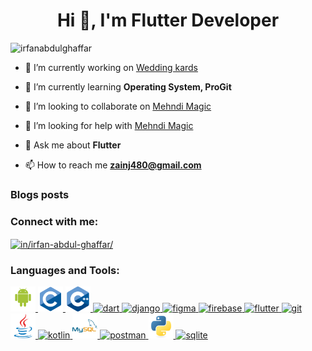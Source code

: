 <h1 align="center">Hi 👋, I'm Flutter Developer</h1>
<!-- <h3 align="center">A passionate frontend developer from Pakistan</h3> -->

<p align="left"> <img src="https://komarev.com/ghpvc/?username=irfanabdulghaffar&label=Profile%20views&color=0e75b6&style=flat" alt="irfanabdulghaffar" /> </p>

<!-- <p align="left"> <a href="https://github.com/ryo-ma/github-profile-trophy"><img src="https://github-profile-trophy.vercel.app/?username=irfanabdulghaffar" alt="irfanabdulghaffar" /></a> </p> -->

- 🔭 I’m currently working on [Wedding kards](https://play.google.com/store/apps/details?id=com.schuja.weddingcard)

- 🌱 I’m currently learning **Operating System, ProGit**

- 👯 I’m looking to collaborate on [Mehndi Magic](https://play.google.com/store/apps/details?id=com.mehndimagic.app)

- 🤝 I’m looking for help with [Mehndi Magic](https://play.google.com/store/apps/details?id=com.mehndimagic.app)

- 💬 Ask me about **Flutter**

- 📫 How to reach me **zainj480@gmail.com**

### Blogs posts
<!-- BLOG-POST-LIST:START -->
<!-- BLOG-POST-LIST:END -->

<h3 align="left">Connect with me:</h3>
<p align="left">
<a href="https://www.linkedin.com/in/zain-ahmad-dev/" target="blank"><img align="center" src="https://raw.githubusercontent.com/rahuldkjain/github-profile-readme-generator/master/src/images/icons/Social/linked-in-alt.svg" alt="in/irfan-abdul-ghaffar/" height="30" width="40" /></a>

<h3 align="left">Languages and Tools:</h3>
<p align="left"> <a href="https://developer.android.com" target="_blank" rel="noreferrer"> <img src="https://raw.githubusercontent.com/devicons/devicon/master/icons/android/android-original-wordmark.svg" alt="android" width="40" height="40"/> </a> <a href="https://www.cprogramming.com/" target="_blank" rel="noreferrer"> <img src="https://raw.githubusercontent.com/devicons/devicon/master/icons/c/c-original.svg" alt="c" width="40" height="40"/> </a> <a href="https://www.w3schools.com/cpp/" target="_blank" rel="noreferrer"> <img src="https://raw.githubusercontent.com/devicons/devicon/master/icons/cplusplus/cplusplus-original.svg" alt="cplusplus" width="40" height="40"/> </a> <a href="https://dart.dev" target="_blank" rel="noreferrer"> <img src="https://www.vectorlogo.zone/logos/dartlang/dartlang-icon.svg" alt="dart" width="40" height="40"/> </a> <a href="https://www.djangoproject.com/" target="_blank" rel="noreferrer"> <img src="https://cdn.worldvectorlogo.com/logos/django.svg" alt="django" width="40" height="40"/> </a> <a href="https://www.figma.com/" target="_blank" rel="noreferrer"> <img src="https://www.vectorlogo.zone/logos/figma/figma-icon.svg" alt="figma" width="40" height="40"/> </a> <a href="https://firebase.google.com/" target="_blank" rel="noreferrer"> <img src="https://www.vectorlogo.zone/logos/firebase/firebase-icon.svg" alt="firebase" width="40" height="40"/> </a> <a href="https://flutter.dev" target="_blank" rel="noreferrer"> <img src="https://www.vectorlogo.zone/logos/flutterio/flutterio-icon.svg" alt="flutter" width="40" height="40"/> </a> <a href="https://git-scm.com/" target="_blank" rel="noreferrer"> <img src="https://www.vectorlogo.zone/logos/git-scm/git-scm-icon.svg" alt="git" width="40" height="40"/> </a> <a href="https://www.java.com" target="_blank" rel="noreferrer"> <img src="https://raw.githubusercontent.com/devicons/devicon/master/icons/java/java-original.svg" alt="java" width="40" height="40"/> </a> <a href="https://kotlinlang.org" target="_blank" rel="noreferrer"> <img src="https://www.vectorlogo.zone/logos/kotlinlang/kotlinlang-icon.svg" alt="kotlin" width="40" height="40"/> </a> <a href="https://www.mysql.com/" target="_blank" rel="noreferrer"> <img src="https://raw.githubusercontent.com/devicons/devicon/master/icons/mysql/mysql-original-wordmark.svg" alt="mysql" width="40" height="40"/> </a> <a href="https://postman.com" target="_blank" rel="noreferrer"> <img src="https://www.vectorlogo.zone/logos/getpostman/getpostman-icon.svg" alt="postman" width="40" height="40"/> </a> <a href="https://www.python.org" target="_blank" rel="noreferrer"> <img src="https://raw.githubusercontent.com/devicons/devicon/master/icons/python/python-original.svg" alt="python" width="40" height="40"/> </a> <a href="https://www.sqlite.org/" target="_blank" rel="noreferrer"> <img src="https://www.vectorlogo.zone/logos/sqlite/sqlite-icon.svg" alt="sqlite" width="40" height="40"/> </a> </p>

<!--<h3 align="left">Support:</h3>
<p><a href="https://www.buymeacoffee.com/https://bmc.link/irfanjpj19"> <img align="left" src="https://cdn.buymeacoffee.com/buttons/v2/default-yellow.png" height="50" width="210" alt="https://bmc.link/irfanjpj19" /></a><a href="https://ko-fi.com/https://bmc.link/irfanjpj19"> <img align="left" src="https://cdn.ko-fi.com/cdn/kofi3.png?v=3" height="50" width="210" alt="https://bmc.link/irfanjpj19" /></a></p><br><br>-->

<!-- <p><img align="left" src="https://github-readme-stats.vercel.app/api/top-langs?username=irfanabdulghaffar&show_icons=true&locale=en&layout=compact" alt="irfanabdulghaffar" /></p> -->
<!-- 
<p>&nbsp;<img align="left" src="https://github-readme-stats.vercel.app/api?username=irfanabdulghaffar&show_icons=true&locale=en" alt="irfanabdulghaffar" /></p>
 -->
